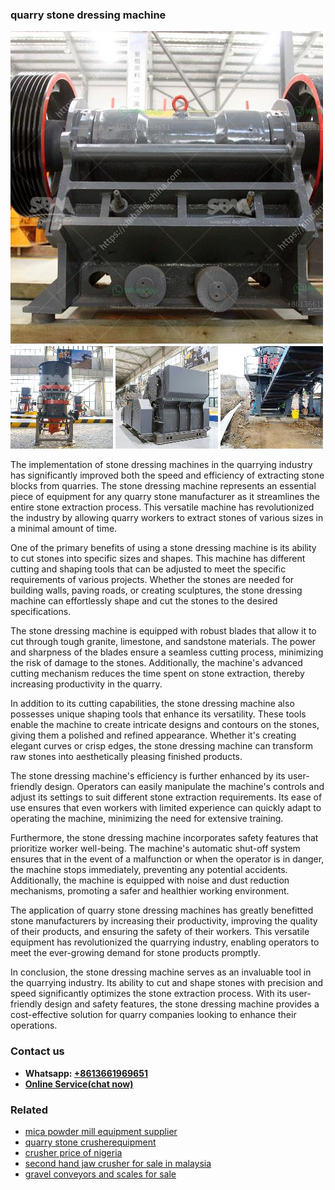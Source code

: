 <h3>quarry stone dressing machine</h3><img src='1708408488.jpg' alt=''><p>The implementation of stone dressing machines in the quarrying industry has significantly improved both the speed and efficiency of extracting stone blocks from quarries. The stone dressing machine represents an essential piece of equipment for any quarry stone manufacturer as it streamlines the entire stone extraction process. This versatile machine has revolutionized the industry by allowing quarry workers to extract stones of various sizes in a minimal amount of time.</p><p>One of the primary benefits of using a stone dressing machine is its ability to cut stones into specific sizes and shapes. This machine has different cutting and shaping tools that can be adjusted to meet the specific requirements of various projects. Whether the stones are needed for building walls, paving roads, or creating sculptures, the stone dressing machine can effortlessly shape and cut the stones to the desired specifications.</p><p>The stone dressing machine is equipped with robust blades that allow it to cut through tough granite, limestone, and sandstone materials. The power and sharpness of the blades ensure a seamless cutting process, minimizing the risk of damage to the stones. Additionally, the machine's advanced cutting mechanism reduces the time spent on stone extraction, thereby increasing productivity in the quarry.</p><p>In addition to its cutting capabilities, the stone dressing machine also possesses unique shaping tools that enhance its versatility. These tools enable the machine to create intricate designs and contours on the stones, giving them a polished and refined appearance. Whether it's creating elegant curves or crisp edges, the stone dressing machine can transform raw stones into aesthetically pleasing finished products.</p><p>The stone dressing machine's efficiency is further enhanced by its user-friendly design. Operators can easily manipulate the machine's controls and adjust its settings to suit different stone extraction requirements. Its ease of use ensures that even workers with limited experience can quickly adapt to operating the machine, minimizing the need for extensive training.</p><p>Furthermore, the stone dressing machine incorporates safety features that prioritize worker well-being. The machine's automatic shut-off system ensures that in the event of a malfunction or when the operator is in danger, the machine stops immediately, preventing any potential accidents. Additionally, the machine is equipped with noise and dust reduction mechanisms, promoting a safer and healthier working environment.</p><p>The application of quarry stone dressing machines has greatly benefitted stone manufacturers by increasing their productivity, improving the quality of their products, and ensuring the safety of their workers. This versatile equipment has revolutionized the quarrying industry, enabling operators to meet the ever-growing demand for stone products promptly.</p><p>In conclusion, the stone dressing machine serves as an invaluable tool in the quarrying industry. Its ability to cut and shape stones with precision and speed significantly optimizes the stone extraction process. With its user-friendly design and safety features, the stone dressing machine provides a cost-effective solution for quarry companies looking to enhance their operations.</p><h3>Contact us</h3><ul><li><strong>Whatsapp:&nbsp;<a href="https://wa.me/8613661969651">+8613661969651</a></strong></li><li><a href="https://swt.shibang-china.com/?git&amp;zhl&amp;quarry stone dressing machine"><strong>Online Service(chat now)</strong></a></li></ul><h3>Related</h3><ul><li><a href='mica powder mill equipment supplier.md'>mica powder mill equipment supplier</a></li><li><a href='quarry stone crusherequipment.md'>quarry stone crusherequipment</a></li><li><a href='crusher price of nigeria.md'>crusher price of nigeria</a></li><li><a href='second hand jaw crusher for sale in malaysia.md'>second hand jaw crusher for sale in malaysia</a></li><li><a href='gravel conveyors and scales for sale.md'>gravel conveyors and scales for sale</a></li></ul>